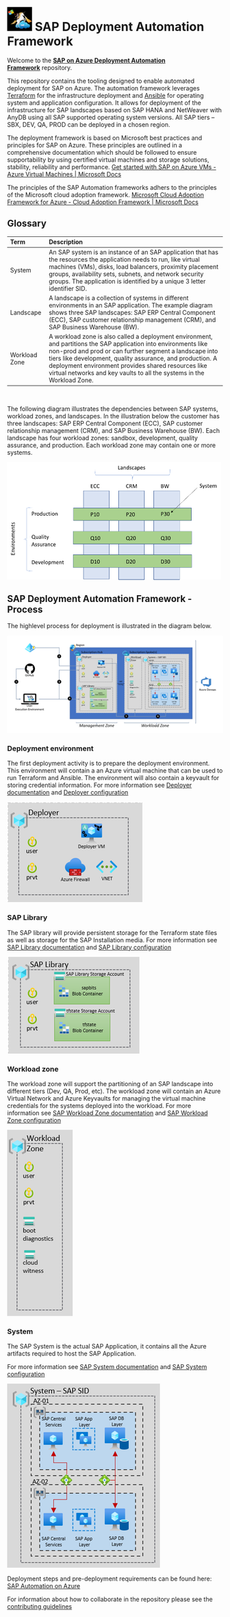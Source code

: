 # ![SAP Deployment Automation Framework](/documentation/SAP_Automation_on_Azure/assets/images/UnicornSAPBlack64x64.png) **SAP Deployment Automation Framework** #

Welcome to the [**SAP on Azure Deployment Automation Framework**](documentation/SAP_Automation_on_Azure/table_of_contents.md) repository.

This repository contains the tooling designed to enable automated deployment for SAP on Azure. The automation framework leverages [Terraform](https://www.terraform.io/) for the infrastructure deployment and [Ansible](https://www.ansible.com/) for operating system and application configuration. It allows for deployment of the infrastructure for SAP landscapes based on SAP HANA and NetWeaver with AnyDB using all SAP supported operating system versions. All SAP tiers – SBX, DEV, QA, PROD can be deployed in a chosen region.

The deployment framework is based on Microsoft best practices and principles for SAP on Azure. These principles are outlined in a comprehensive documentation which should be followed to ensure supportability by using certified virtual machines and storage solutions, stability, reliability and performance. [Get started with SAP on Azure VMs - Azure Virtual Machines | Microsoft Docs](https://docs.microsoft.com/azure/virtual-machines/workloads/sap/get-started)

The principles of the SAP Automation frameworks adhers to the principles of the Microsoft cloud adoption framework. [Microsoft Cloud Adoption Framework for Azure - Cloud Adoption Framework | Microsoft Docs](https://docs.microsoft.com/azure/cloud-adoption-framework/)

## Glossary ##

|Term           | Description|
| :-            | :-         |
|System         |An SAP system is an instance of an SAP application that has the resources the application needs to run, like virtual machines (VMs), disks, load balancers, proximity placement groups, availability sets, subnets, and network security groups. The application is identified by a unique 3 letter identifier SID.|
|Landscape      |A landscape is a collection of systems in different environments in an SAP application. The example diagram shows three SAP landscapes: SAP ERP Central Component (ECC), SAP customer relationship management (CRM), and SAP Business Warehouse (BW).|
|Workload Zone  |A workload zone is also called a deployment environment, and partitions the SAP application into environments like non-prod and prod or can further segment a landscape into tiers like development, quality assurance, and production. A deployment environment provides shared resources like virtual networks and key vaults to all the systems in the Workload Zone.  

<br>

The following diagram illustrates the dependencies between SAP systems, workload zones, and landscapes. In the illustration below the customer has three landscapes: SAP ERP Central Component (ECC), SAP customer relationship management (CRM), and SAP Business Warehouse (BW). Each landscape has four workload zones: sandbox, development, quality assurance, and production. Each workload zone may contain one or more systems.

![SAP Deployment Automation Framework - Process](/documentation/images/SAP_estate.png)

## SAP Deployment Automation Framework - Process ##

The highlevel process for deployment is illustrated in the diagram below.

![SAP Deployment Automation Framework - Process](/documentation/images/SAP-Automation_Process.png)

### **Deployment environment** ###

The first deployment activity is to prepare the deployment environment. This environment will contain a an Azure virtual machine that can be used to run Terraform and Ansible. The environment will also contain a keyvault for storing credential information. For more information see [Deployer documentation](/documentation/SAP_Automation_on_Azure/Software_Documentation/product_documentation-deployer.md) and [Deployer configuration](/documentation/SAP_Automation_on_Azure/Software_Documentation/configuration-deployer.md)

![SAP Deployment Automation Framework - Deployer](/documentation/images/Deployer.png)

### **SAP Library** ###

The SAP library will provide persistent storage for the Terraform state files as well as storage for the SAP Installation media. For more information see [SAP Library documentation](/documentation/SAP_Automation_on_Azure/Software_Documentation/product_documentation-sap_library.md) and [SAP Library configuration](/documentation/SAP_Automation_on_Azure/Software_Documentation/configuration-sap_library.md)

![SAP Deployment Automation Framework - Library](/documentation/images/Library.png)

### **Workload zone** ###

The workload zone will support the partitioning of an SAP landscape into different tiers (Dev, QA, Prod, etc). The workload zone will contain an Azure Virtual Network and Azure Keyvaults for managing the virtual machine credentials for the systems deployed into the workload. For more information see [SAP Workload Zone documentation](/documentation/SAP_Automation_on_Azure/Software_Documentation/product_documentation-sapworkloadzone.md) and [SAP Workload Zone configuration](/documentation/SAP_Automation_on_Azure/Software_Documentation/configuration-sap_workloadzone.md)

![SAP Deployment Automation Framework - Workload zone](/documentation/images/Workload_zone.png)

### **System** ###

The SAP System is the actual SAP Application, it contains all the Azure artifacts required to host the SAP Application.

For more information see [SAP System documentation](/documentation/SAP_Automation_on_Azure/Software_Documentation/product_documentation-sap_deployment_unit.md) and [SAP System configuration](/documentation/SAP_Automation_on_Azure/Software_Documentation/configuration--sap_deployment_unit.md)

![SAP Deployment Automation Framework - Workload zone](/documentation/images/system.png)

Deployment steps and pre-deployment requirements can be found here: [SAP Automation on Azure](documentation/SAP_Automation_on_Azure)

For information about how to collaborate in the repository please see the [contributing guidelines](contributions.md)
